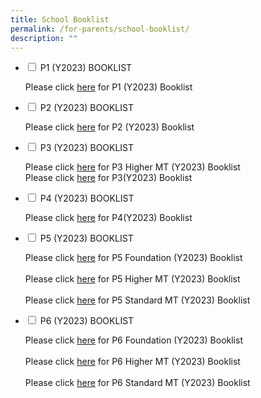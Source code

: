 ```yaml
---
title: School Booklist
permalink: /for-parents/school-booklist/
description: ""
---
```

<ul class="jekyllcodex_accordion">
  <li>
    <input type="checkbox" id="accordion1">
    <label for="accordion1">P1 (Y2023) BOOKLIST</label>
    <div>
      <p>Please click <a href="https://go.gov.sg/2023pcpsp1booklist" target="_blank" rel="noopener">here</a> for P1 (Y2023) Booklist</p>
    </div>
	</li>  
	  <li>
    <input type="checkbox" id="accordion2">
    <label for="accordion2">P2 (Y2023) BOOKLIST</label>
    <div>
      <p>Please click <a href="https://go.gov.sg/2023pcpsp2booklist" target="_blank" rel="noopener">here</a> for P2 (Y2023) Booklist</p>
    </div>
	</li>  
	  <li>
    <input type="checkbox" id="accordion3">
    <label for="accordion3">P3 (Y2023) BOOKLIST</label>
    <div>
      <p>Please click <a href="https://go.gov.sg/2023pcpsp3hmtbooklist" target="_blank" rel="noopener">here</a> for  P3 Higher MT (Y2023) Booklist<br>Please click <a href="https://go.gov.sg/2023pcpsp3booklist" target="_blank" rel="noopener">here</a> for P3(Y2023) Booklist</p>
    </div>
	</li>  
	  <li>
    <input type="checkbox" id="accordion4">
    <label for="accordion4">P4 (Y2023) BOOKLIST</label>
    <div>
      <p>Please click <a href="https://go.gov.sg/2023pcpsh4hmtbooklist" target="_blank" rel="noopener">here</a> for P4(Y2023) Booklist</p>
    </div>
	</li>  
	<li>
    <input type="checkbox" id="accordion5">
    <label for="accordion5">P5 (Y2023) BOOKLIST</label>
    <div>
      <p>Please click <a href="https://go.gov.sg/2023pcpsp5hdnbooklist" target="_blank" rel="noopener">here</a> for P5 Foundation (Y2023) Booklist<br><br>Please click <a href="https://go.gov.sg/2023pcpsp5hmtbooklistf" target="_blank" rel="noopener">here</a> for P5 Higher MT (Y2023) Booklist<br><br>Please click <a href="https://go.gov.sg/2023pcpsp5stdmtbooklist" target="_blank" rel="noopener">here</a> for P5 Standard MT (Y2023) Booklist</p>
    </div>
	</li>
	<li>
    <input type="checkbox" id="accordion6">
    <label for="accordion6">P6 (Y2023) BOOKLIST</label>
    <div>
      <p>Please click <a href="https://go.gov.sg/2023pcpsp6fdnbooklist" target="_blank" rel="noopener">here</a> for P6 Foundation (Y2023) Booklist<br><br>Please click <a href="https://go.gov.sg/2023pcpsp6hmtbooklist" target="_blank" rel="noopener">here</a> for P6 Higher MT (Y2023) Booklist<br><br>Please click <a href="https://go.gov.sg/2023pcpsp6stdmtbooklist" target="_blank" rel="noopener">here</a> for P6 Standard MT (Y2023) Booklist</p>
    </div>
	</li>
</ul>
